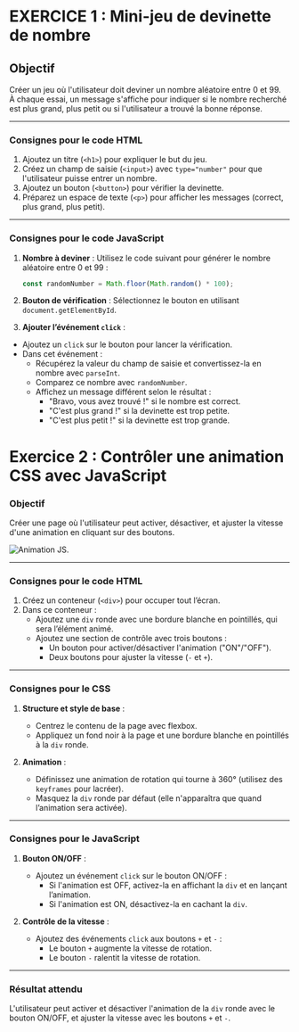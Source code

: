 # EXERCICE 1 : Mini-jeu de devinette de nombre

## Objectif
Créer un jeu où l'utilisateur doit deviner un nombre aléatoire entre 0 et 99.  
À chaque essai, un message s'affiche pour indiquer si le nombre recherché est plus grand, plus petit ou si l'utilisateur a trouvé la bonne réponse.

---

### Consignes pour le code HTML

1. Ajoutez un titre (`<h1>`) pour expliquer le but du jeu.
2. Créez un champ de saisie (`<input>`) avec `type="number"` pour que l'utilisateur puisse entrer un nombre.
3. Ajoutez un bouton (`<button>`) pour vérifier la devinette.
4. Préparez un espace de texte (`<p>`) pour afficher les messages (correct, plus grand, plus petit).

---

### Consignes pour le code JavaScript

1. **Nombre à deviner** : Utilisez le code suivant pour générer le nombre aléatoire entre 0 et 99 :
 
   ```javascript
   const randomNumber = Math.floor(Math.random() * 100);
   ```

2. **Bouton de vérification** : Sélectionnez le bouton en utilisant `document.getElementById`.

3. **Ajouter l’événement `click`** :

 - Ajoutez un `click` sur le bouton pour lancer la vérification.
 - Dans cet événement :
   - Récupérez la valeur du champ de saisie et convertissez-la en nombre avec `parseInt`.
   - Comparez ce nombre avec `randomNumber`.
   - Affichez un message différent selon le résultat :
     - "Bravo, vous avez trouvé !" si le nombre est correct.
     - "C'est plus grand !" si la devinette est trop petite.
     - "C'est plus petit !" si la devinette est trop grande.


# Exercice 2 : Contrôler une animation CSS avec JavaScript

### Objectif
Créer une page où l'utilisateur peut activer, désactiver, et ajuster la vitesse d'une animation en cliquant sur des boutons.

![Animation JS](https://sebastien-devos.fr/img/codegt/animation-js.png "Animation JS").

---

### Consignes pour le code HTML

1. Créez un conteneur (`<div>`) pour occuper tout l’écran.
2. Dans ce conteneur :
   - Ajoutez une `div` ronde avec une bordure blanche en pointillés, qui sera l’élément animé.
   - Ajoutez une section de contrôle avec trois boutons :
     - Un bouton pour activer/désactiver l'animation ("ON"/"OFF").
     - Deux boutons pour ajuster la vitesse (`-` et `+`).

---

### Consignes pour le CSS

1. **Structure et style de base** :
   - Centrez le contenu de la page avec flexbox.
   - Appliquez un fond noir à la page et une bordure blanche en pointillés à la `div` ronde.
   
2. **Animation** :
   - Définissez une animation de rotation qui tourne à 360° (utilisez des `keyframes` pour lacréer).
   - Masquez la `div` ronde par défaut (elle n'apparaîtra que quand l’animation sera activée).

---

### Consignes pour le JavaScript

1. **Bouton ON/OFF** :
   - Ajoutez un événement `click` sur le bouton ON/OFF :
     - Si l'animation est OFF, activez-la en affichant la `div` et en lançant l’animation.
     - Si l'animation est ON, désactivez-la en cachant la `div`.
   
2. **Contrôle de la vitesse** :
   - Ajoutez des événements `click` aux boutons `+` et `-` :
     - Le bouton `+` augmente la vitesse de rotation.
     - Le bouton `-` ralentit la vitesse de rotation.

---

### Résultat attendu
L'utilisateur peut activer et désactiver l'animation de la `div` ronde avec le bouton ON/OFF, et ajuster la vitesse avec les boutons `+` et `-`.
